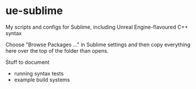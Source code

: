 # ue-sublime
My scripts and configs for Sublime, including Unreal Engine-flavoured C++ syntax

Choose "Browse Packages ..." in Sublime settings and then copy everything here over the top of the folder than opens.

Stuff to document
* running syntax tests
* example build systems
